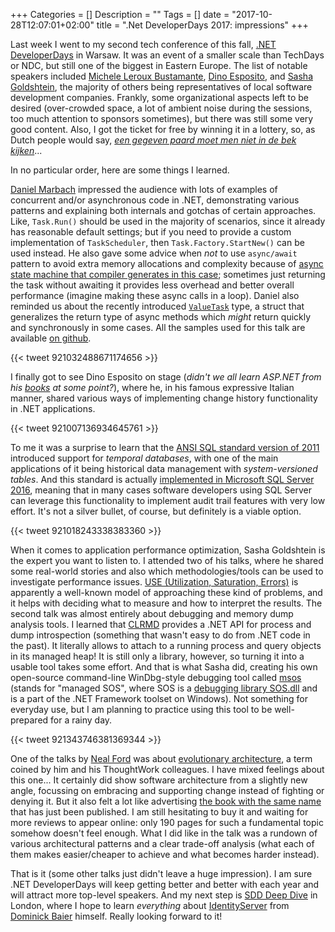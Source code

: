 +++
Categories = []
Description = ""
Tags = []
date = "2017-10-28T12:07:01+02:00"
title = ".Net DeveloperDays 2017: impressions"
+++

Last week I went to my second tech conference of this fall, [.NET DeveloperDays](http://2017.net.developerdays.pl/) in Warsaw. It was an event of a smaller scale than TechDays or NDC, but still one of the biggest in Eastern Europe. The list of notable speakers included [Michele Leroux Bustamante](https://twitter.com/michelebusta), [Dino Esposito](https://twitter.com/despos), and [Sasha Goldshtein](https://twitter.com/goldshtn), the majority of others being representatives of local software development companies. Frankly, some organizational aspects left to be desired (over-crowded space, a lot of ambient noise during the sessions, too much attention to sponsors sometimes), but there was still some very good content. Also, I got the ticket for free by winning it in a lottery, so, as Dutch people would say, [*een gegeven paard moet men niet in de bek kijken*](http://thosesillydutch.blogspot.nl/2009/03/een-gegeven-paard-moet-men-niet-in-de.html)...

 In no particular order, here are some things I learned.

[Daniel Marbach](https://twitter.com/danielmarbach) impressed the audience with lots of examples of concurrent and/or asynchronous code in .NET, demonstrating various patterns and explaining both internals and gotchas of certain approaches. Like, `Task.Run()` should be used in the majority of scenarios, since it already has reasonable default settings; but if you need to provide a custom implementation of `TaskScheduler`, then `Task.Factory.StartNew()` can be used instead. He also gave some advice when *not* to use `async/await` pattern to avoid extra memory allocations and complexity because of [async state machine that compiler generates in this case](https://www.filipekberg.se/2013/01/16/what-does-async-await-generate/); sometimes just returning the task without awaiting it provides less overhead and better overall performance (imagine making these async calls in a loop). Daniel also reminded us about the recently introduced [`ValueTask`](https://docs.microsoft.com/en-us/dotnet/api/system.threading.tasks.valuetask-1?view=netcore-2.0) type, a struct that generalizes the return type of async methods which *might* return quickly and synchronously in some cases. All the samples used for this talk are available [on github](https://github.com/danielmarbach/Await.HeadExplosion).

{{< tweet 921032488671174656 >}}

I finally got to see Dino Esposito on stage (*didn't we all learn ASP.NET from his [books](https://www.amazon.com/Dino-Esposito/e/B001ILIFJ8) at some point?*), where he, in his famous expressive Italian manner, shared various ways of implementing change history functionality in .NET applications.

{{< tweet 921007136934645761 >}}

To me it was a surprise to learn that the [ANSI SQL standard version of 2011](https://en.wikipedia.org/wiki/SQL:2011#New_features) introduced support for *temporal databases*, with one of the main applications of it being historical data management with *system-versioned tables*. And this standard is actually [implemented in Microsoft SQL Server 2016](https://docs.microsoft.com/en-us/sql/relational-databases/tables/temporal-tables), meaning that in many cases software developers using SQL Server can leverage this functionality to implement audit trail features with very low effort. It's not a silver bullet, of course, but definitely is a viable option.

{{< tweet 921018243338383360 >}}

When it comes to application performance optimization, Sasha Goldshtein is the expert you want to listen to. I attended two of his talks, where he shared some real-world stories and also which methodologies/tools can be used to investigate performance issues. [USE (Utilization, Saturation, Errors)](http://www.brendangregg.com/usemethod.html) is apparently a well-known model of approaching these kind of problems, and it helps with deciding what to measure and how to interpret the results. The second talk was almost entirely about debugging and memory dump analysis tools. I learned that [CLRMD](https://github.com/Microsoft/clrmd) provides a .NET API for process and dump introspection (something that wasn't easy to do from .NET code in the past). It literally allows to attach to a running process and query objects in its managed heap! It is still only a library, however, so turning it into a usable tool takes some effort. And that is what Sasha did, creating his own open-source command-line WinDbg-style debugging tool called [msos](https://github.com/goldshtn/msos) (stands for "managed SOS", where SOS is a [debugging library SOS.dll](https://docs.microsoft.com/en-us/dotnet/framework/tools/sos-dll-sos-debugging-extension) and is a part of the .NET Framework toolset on Windows). Not something for everyday use, but I am planning to practice using this tool to be well-prepared for a rainy day.

{{< tweet 921343746381369344 >}}

One of the talks by [Neal Ford](http://nealford.com/) was about [evolutionary architecture](http://evolutionaryarchitecture.com/), a term coined by him and his ThoughtWork colleagues. I have mixed feelings about this one... It certainly did show software architecture from a slightly new angle, focussing on embracing and supporting change instead of fighting or denying it. But it also felt a lot like advertising [the book with the same name](http://shop.oreilly.com/product/0636920080237.do) that has just been published. I am still hesitating to buy it and waiting for more reviews to appear online: only 190 pages for such a fundamental topic somehow doesn't feel enough. What I did like in the talk was a rundown of various architectural patterns and a clear trade-off analysis (what each of them makes easier/cheaper to achieve and what becomes harder instead).

That is it (some other talks just didn't leave a huge impression). I am sure .NET DeveloperDays will keep getting better and better with each year and will attract more top-level speakers. And my next step is [SDD Deep Dive](https://sddconf.com/) in London, where I hope to learn *everything* about [IdentityServer](https://identityserver.io/) from [Dominick Baier](https://leastprivilege.com/) himself. Really looking forward to it!